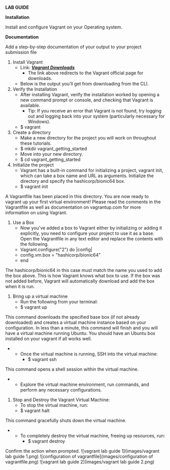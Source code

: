 **LAB GUIDE**

**Installation**

Install and configure Vagrant on your Operating system.

**Documentation**

Add a step-by-step documentation of your output to your project submission file

1. Install Vagrant
    - Link: [**_Vagrant Downloads_**](https://developer.hashicorp.com/vagrant/downloads)
        - The link above redirects to the Vagrant official page for downloads.
    - Below is the output you’ll get from downloading from the CLI.
2. Verify the Installation
    - After installing Vagrant, verify the installation worked by opening a new command prompt or console, and checking that Vagrant is available.
        - Tip: If you receive an error that Vagrant is not found, try logging out and logging back into your system (particularly necessary for Windows).
    - $ vagrant
3. Create a directory
    - Make a new directory for the project you will work on throughout these tutorials.
    - $ mkdir vagrant_getting_started
    - Move into your new directory.
    - $ cd vagrant_getting_started
4. Initialize the project
    - Vagrant has a built-in command for initializing a project, vagrant init, which can take a box name and URL as arguments. Initialize the directory and specify the hashicorp/bionic64 box.
    - $ vagrant init

A Vagrantfile has been placed in this directory. You are now ready to vagrant up your first virtual environment! Please read the comments in the Vagrantfile as well as documentation on vagrantup.com for more information on using Vagrant.

1. Use a Box
    - Now you've added a box to Vagrant either by initializing or adding it explicitly, you need to configure your project to use it as a base. Open the Vagrantfile in any text editor and replace the contents with the following.
    - Vagrant.configure("2") do |config|
    - config.vm.box = "hashicorp/bionic64"
    - end

The hashicorp/bionic64 in this case must match the name you used to add the box above. This is how Vagrant knows what box to use. If the box was not added before, Vagrant will automatically download and add the box when it is run.

1. Bring up a virtual machine
    - Run the following from your terminal:
    - $ vagrant up

This command downloads the specified base box (if not already downloaded) and creates a virtual machine instance based on your configuration. In less than a minute, this command will finish and you will have a virtual machine running Ubuntu. You should have an Ubuntu box installed on your vagrant if all works well.

- - Once the virtual machine is running, SSH into the virtual machine:
    - $ vagrant ssh

This command opens a shell session within the virtual machine.

- - Explore the virtual machine environment, run commands, and perform any necessary configurations.

1. Stop and Destroy the Vagrant Virtual Machine:
    - To stop the virtual machine, run:
    - $ vagrant halt

This command gracefully shuts down the virtual machine.

- - To completely destroy the virtual machine, freeing up resources, run:
    - $ vagrant destroy

Confirm the action when prompted.
![vagrant lab guide 1](images/vagrant lab guide 1.png)
![configuration of vagrantfile](images/configuration of vagrantfile.png)
![vagrant lab guide 2](images/vagrant lab guide 2.png)
